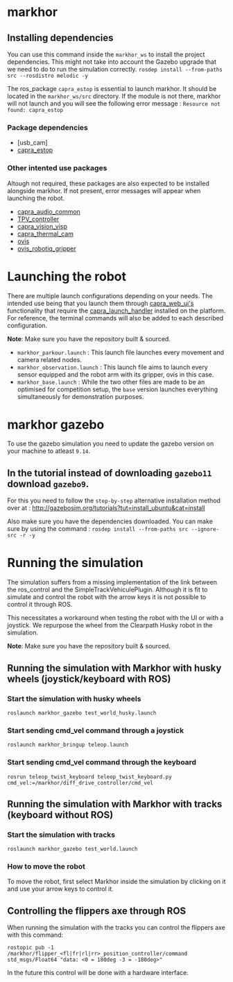 # markhor

## Installing dependencies
You can use this command inside the `markhor_ws` to install the project dependencies. This might not take into account the Gazebo upgrade that we need to do to run the simulation correctly.
`rosdep install --from-paths src --rosdistro melodic -y`

The ros_package `capra_estop` is essential to launch markhor. It should be located in the `markhor_ws/src` directory.
If the module is not there, markhor will not launch and you will see the following error message : `Resource not found: capra_estop`

### Package dependencies
- [usb_cam]
- [capra_estop](https://github.com/clubcapra/capra_estop)

### Other intented use packages
Altough not required, these packages are also expected to be installed alongside markhor. If not present, error messages will appear when launching the robot.
- [capra_audio_common](https://github.com/clubcapra/capra_audio_common)
- [TPV_controller](https://github.com/clubcapra/TPV_controller)
- [capra_vision_visp](https://github.com/clubcapra/capra_vision_visp)
- [capra_thermal_cam](https://github.com/clubcapra/capra_thermal_cam)
- [ovis](https://github.com/clubcapra/ovis)
- [ovis_robotiq_gripper](https://github.com/clubcapra/ovis_robotiq_gripper)
<!-- Launch files not updated for these packages
- [capra_hazmat_detection](https://github.com/clubcapra/capra_hazmat_detection) currently named yolo_hazmat
-->

# Launching the robot

There are multiple launch configurations depending on your needs. The intended use being that you launch them through [capra_web_ui's](https://github.com/clubcapra/capra_web_ui) functionality that require the [capra_launch_handler](https://github.com/clubcapra/capra_launch_handler) installed on the platform. For reference, the terminal commands will also be added to each described configuration.

**Note**: Make sure you have the repository built & sourced.

- `markhor_parkour.launch` : This launch file launches every movement and camera related nodes.
- `markhor_observation.launch` : This launch file aims to launch every sensor equipped and the robot arm with its gripper, ovis in this case.
- `markhor_base.launch` : While the two other files are made to be an optimised for competition setup, the `base` version launches
everything simultaneously for demonstration purposes.  

# markhor gazebo
To use the gazebo simulation you need to update the gazebo version on your machine to atleast `9.14`.

## In the tutorial instead of downloading `gazebo11` download `gazebo9`.

For this you need to follow the `step-by-step` alternative installation method over at : http://gazebosim.org/tutorials?tut=install_ubuntu&cat=install


Also make sure you have the dependencies downloaded. You can make sure by using the command : `rosdep install --from-paths src --ignore-src -r -y `


# Running the simulation
The simulation suffers from a missing implementation of the link between the ros_control and the SimpleTrackVehiculePlugin. Although it is fit to simulate and control the robot with the arrow keys it is not possible to control it through ROS.

This necessitates a workaround when testing the robot with the UI or with a joystick. We repurpose the wheel from the Clearpath Husky robot in the simulation.

**Note**: Make sure you have the repository built & sourced.

## Running the simulation with Markhor with husky wheels (joystick/keyboard with ROS)
### Start the simulation with husky wheels
`roslaunch markhor_gazebo test_world_husky.launch`

### Start sending cmd_vel command through a joystick 
`roslaunch markhor_bringup teleop.launch`

### Start sending cmd_vel command through the keyboard 
`rosrun teleop_twist_keyboard teleop_twist_keyboard.py cmd_vel:=/markhor/diff_drive_controller/cmd_vel`

## Running the simulation with Markhor with tracks (keyboard without ROS)
### Start the simulation with tracks
`roslaunch markhor_gazebo test_world.launch`

### How to move the robot
To move the robot, first select Markhor inside the simulation by clicking on it and use your arrow keys to control it.

## Controlling the flippers axe through ROS
When running the simulation with the tracks you can control the flippers axe with this command:

`rostopic pub -1 /markhor/flipper_<fl|fr|rl|rr>_position_controller/command std_msgs/Float64 "data: <0 = 180deg -3 = -180deg>"`

In the future this control will be done with a hardware interface.
